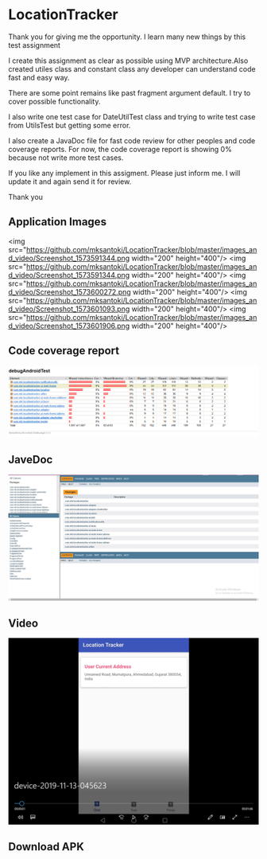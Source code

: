 # LocationTracker

Thank you for giving me the opportunity.
I learn many new things by this test assignment 

I create this assignment as clear as possible using MVP architecture.Also created utiles class and constant class any developer can understand code fast and easy way. 

There are some point remains like past fragment argument default. I try to cover possible functionality. 

I also write one test case for DateUtilTest class and trying to write test case from UtilsTest but getting some error. 

I also create a JavaDoc file for fast code review for other peoples and code coverage reports. For now, the code coverage report is showing 0% because not write more test cases. 

If you like any implement in this assigment. Please just inform me. I will update it and again send it for review.

Thank you 


## Application Images
<img src="https://github.com/mksantoki/LocationTracker/blob/master/images_and_video/Screenshot_1573591344.png width="200" height="400"/>
<img src="https://github.com/mksantoki/LocationTracker/blob/master/images_and_video/Screenshot_1573591344.png width="200" height="400"/>
<img src="https://github.com/mksantoki/LocationTracker/blob/master/images_and_video/Screenshot_1573600272.png width="200" height="400"/>
<img src="https://github.com/mksantoki/LocationTracker/blob/master/images_and_video/Screenshot_1573601093.png width="200" height="400"/>
<img src="https://github.com/mksantoki/LocationTracker/blob/master/images_and_video/Screenshot_1573601906.png width="200" height="400"/>

## Code coverage report 
![alt text](https://github.com/mksantoki/LocationTracker/blob/master/images_and_video/codeReport.PNG )

## JaveDoc
![alt text](https://github.com/mksantoki/LocationTracker/blob/master/images_and_video/javadoc.png)

## Video 
[![Download the video](https://github.com/mksantoki/LocationTracker/blob/master/images_and_video/video.PNG)](https://github.com/mksantoki/LocationTracker/blob/master/images_and_video/device-2019-11-13-045623.webm)

## Download APK 


